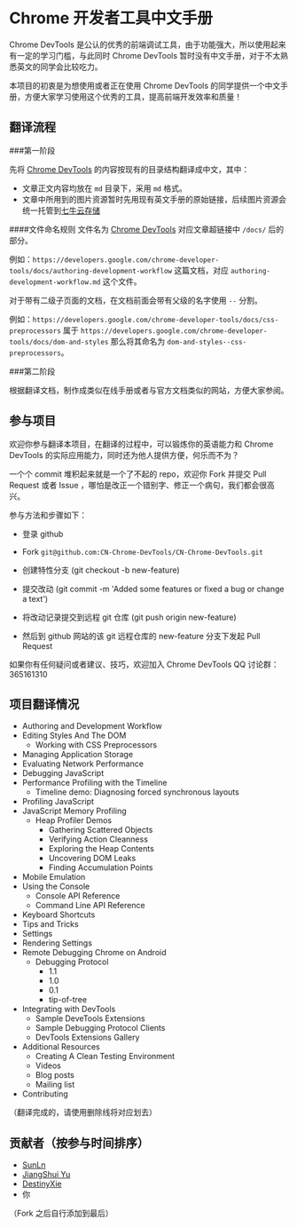 Chrome 开发者工具中文手册
===============

Chrome DevTools 是公认的优秀的前端调试工具，由于功能强大，所以使用起来有一定的学习门槛，与此同时 Chrome DevTools 暂时没有中文手册，对于不太熟悉英文的同学会比较吃力。

本项目的初衷是为想使用或者正在使用 Chrome DevTools 的同学提供一个中文手册，方便大家学习使用这个优秀的工具，提高前端开发效率和质量！


## 翻译流程

###第一阶段

先将 [Chrome DevTools](https://developers.google.com/chrome-developer-tools/) 的内容按现有的目录结构翻译成中文，其中：
 
- 文章正文内容均放在 `md` 目录下，采用 `md` 格式。
- 文章中所用到的图片资源暂时先用现有英文手册的原始链接，后续图片资源会统一托管到[七牛云存储](http://www.qiniu.com/)


####文件命名规则
文件名为 [Chrome DevTools](https://developers.google.com/chrome-developer-tools/) 对应文章超链接中 `/docs/` 后的部分。

例如：`https://developers.google.com/chrome-developer-tools/docs/authoring-development-workflow` 这篇文档，对应 `authoring-development-workflow.md` 这个文件。

对于带有二级子页面的文档，在文档前面会带有父级的名字使用 `--` 分割。

例如：`https://developers.google.com/chrome-developer-tools/docs/css-preprocessors` 属于 `https://developers.google.com/chrome-developer-tools/docs/dom-and-styles` 那么将其命名为 `dom-and-styles--css-preprocessors`。


###第二阶段

根据翻译文档，制作成类似在线手册或者与官方文档类似的网站，方便大家参阅。


## 参与项目

欢迎你参与翻译本项目，在翻译的过程中，可以锻炼你的英语能力和 Chrome DevTools 的实际应用能力，同时还为他人提供方便，何乐而不为？

一个个 commit 堆积起来就是一个了不起的 repo，欢迎你 Fork 并提交 Pull Request 或者 Issue ，哪怕是改正一个错别字、修正一个病句，我们都会很高兴。

参与方法和步骤如下：

* 登录 github
 
* Fork `git@github.com:CN-Chrome-DevTools/CN-Chrome-DevTools.git`
 
* 创建特性分支 (git checkout -b new-feature)
 
* 提交改动 (git commit -m 'Added some features or fixed a bug or change a text')
 
* 将改动记录提交到远程 git 仓库 (git push origin new-feature)

* 然后到 github 网站的该 git 远程仓库的 new-feature 分支下发起 Pull Request

如果你有任何疑问或者建议、技巧，欢迎加入 Chrome DevTools QQ 讨论群：365161310

## 项目翻译情况

* Authoring and Development Workflow
* Editing Styles And The DOM
	* Working with CSS Preprocessors
* Managing Application Storage
* Evaluating Network Performance
* Debugging JavaScript
* Performance Profiling with the Timeline
	* Timeline demo: Diagnosing forced synchronous layouts
* Profiling JavaScript
* JavaScript Memory Profiling
	* Heap Profiler Demos
		* Gathering Scattered Objects
		* Verifying Action Cleanness
		* Exploring the Heap Contents
		* Uncovering DOM Leaks
		* Finding Accumulation Points
* Mobile Emulation
* Using the Console
	* Console API Reference 
	* Command Line API Reference
* Keyboard Shortcuts
* Tips and Tricks
* Settings
* Rendering Settings
* Remote Debugging Chrome on Android
	* Debugging Protocol
		* 1.1
		* 1.0
		* 0.1
		* tip-of-tree
* Integrating with DevTools
	* Sample DeveTools Extensions
	* Sample Debugging Protocol Clients
	* DevTools Extensions Gallery
* Additional Resources
	* Creating A Clean Testing Environment
	* Videos
	* Blog posts
	* Mailing list
* Contributing

（翻译完成的，请使用删除线将对应划去）

## 贡献者（按参与时间排序）

- [SunLn](https://github.com/SunLn)
- [JiangShui Yu](https://github.com/yujiangshui)
- [DestinyXie](https://github.com/DestinyXie)
- 你

（Fork 之后自行添加到最后）
